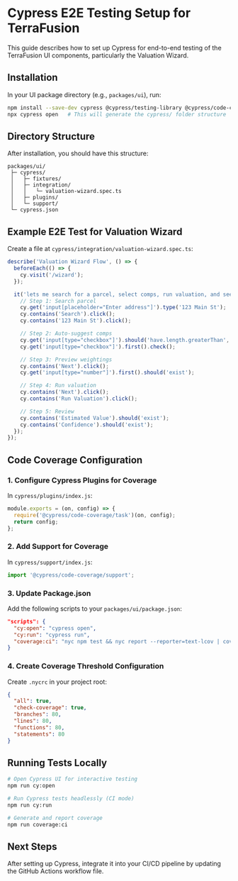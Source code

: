 # Cypress E2E Testing Setup for TerraFusion

This guide describes how to set up Cypress for end-to-end testing of the TerraFusion UI components, particularly the Valuation Wizard.

## Installation

In your UI package directory (e.g., `packages/ui`), run:

```bash
npm install --save-dev cypress @cypress/testing-library @cypress/code-coverage
npx cypress open   # This will generate the cypress/ folder structure
```

## Directory Structure

After installation, you should have this structure:

```
packages/ui/
 ├─ cypress/
 │   ├─ fixtures/
 │   ├─ integration/
 │   │   └─ valuation-wizard.spec.ts
 │   ├─ plugins/
 │   └─ support/
 └─ cypress.json
```

## Example E2E Test for Valuation Wizard

Create a file at `cypress/integration/valuation-wizard.spec.ts`:

```typescript
describe('Valuation Wizard Flow', () => {
  beforeEach(() => {
    cy.visit('/wizard');
  });

  it('lets me search for a parcel, select comps, run valuation, and see results', () => {
    // Step 1: Search parcel
    cy.get('input[placeholder="Enter address"]').type('123 Main St');
    cy.contains('Search').click();
    cy.contains('123 Main St').click();

    // Step 2: Auto-suggest comps
    cy.get('input[type="checkbox"]').should('have.length.greaterThan', 0);
    cy.get('input[type="checkbox"]').first().check();

    // Step 3: Preview weightings
    cy.contains('Next').click();
    cy.get('input[type="number"]').first().should('exist');

    // Step 4: Run valuation
    cy.contains('Next').click();
    cy.contains('Run Valuation').click();

    // Step 5: Review
    cy.contains('Estimated Value').should('exist');
    cy.contains('Confidence').should('exist');
  });
});
```

## Code Coverage Configuration

### 1. Configure Cypress Plugins for Coverage

In `cypress/plugins/index.js`:

```javascript
module.exports = (on, config) => {
  require('@cypress/code-coverage/task')(on, config);
  return config;
};
```

### 2. Add Support for Coverage

In `cypress/support/index.js`:

```javascript
import '@cypress/code-coverage/support';
```

### 3. Update Package.json

Add the following scripts to your `packages/ui/package.json`:

```json
"scripts": {
  "cy:open": "cypress open",
  "cy:run": "cypress run",
  "coverage:ci": "nyc npm test && nyc report --reporter=text-lcov | coveralls"
}
```

### 4. Create Coverage Threshold Configuration

Create `.nycrc` in your project root:

```json
{
  "all": true,
  "check-coverage": true,
  "branches": 80,
  "lines": 80,
  "functions": 80,
  "statements": 80
}
```

## Running Tests Locally

```bash
# Open Cypress UI for interactive testing
npm run cy:open

# Run Cypress tests headlessly (CI mode)
npm run cy:run

# Generate and report coverage
npm run coverage:ci
```

## Next Steps

After setting up Cypress, integrate it into your CI/CD pipeline by updating the GitHub Actions workflow file.